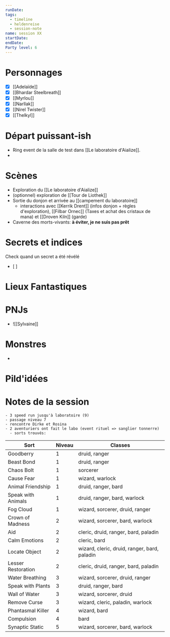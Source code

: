 ```yaml
---
runDate: 
tags:
  - timeline
  - heldenreise
  - session-note
name: session XX
startDate: 
endDate:
Party level: 6
---
```



# Personnages
- [x] [[Adelaïde]]
- [x] [[Bhardar Steelbreath]]
- [x] [[Myrlou]]
- [x] [[Narllak]]
- [x] [[Nirel Twister]]
- [x] [[Thelkyl]]

# Départ puissant-ish
- Ring event de la salle de test dans [[Le laboratoire d'Aialize]].
- 

# Scènes
- Exploration du [[Le laboratoire d'Aialize]]
- (optionnel) exploration de [[Tour de Liothek]]
- Sortie du donjon et arrivée au [[campement du laboratoire]]
	- interactions avec [[Kerrik Drent]] (infos donjon + règles d'exploration), [[Filbar Ornec]] (Taxes et achat des cristaux de mana) et [[Droven Kiln]] (garde)
- Caverne des morts-vivants: **à éviter, je ne suis pas prêt**

# Secrets et indices
Check quand un secret a été révélé
- [ ] 

# Lieux Fantastiques


# PNJs
- ![[Sylvaine]]

# Monstres
- 


# Pild'idées
> 

# Notes de la session

```
- 3 speed run jusqu'à laboratoire (9)
- passage niveau 7
- rencontre Dirke et Rosina
- 2 aventuriers ont fait le labo (event rituel => sanglier tonnerre)
  - sorts trouvés:

```
| Sort | Niveau | Classes |
| --- | --- | --- |
| Goodberry | 1 | druid, ranger |
| Beast Bond | 1 | druid, ranger |
| Chaos Bolt | 1 | sorcerer |
| Cause Fear | 1 | wizard, warlock |
| Animal Friendship | 1 | druid, ranger, bard |
| Speak with Animals | 1 | druid, ranger, bard, warlock |
| Fog Cloud | 1 | wizard, sorcerer, druid, ranger 
| Crown of Madness | 2 | wizard, sorcerer, bard, warlock |
| Aid | 2 | cleric, druid, ranger, bard, paladin |
| Calm Emotions | 2 | cleric, bard |
| Locate Object | 2 | wizard, cleric, druid, ranger, bard, paladin |
| Lesser Restoration | 2 | cleric, druid, ranger, bard, paladin |
| Water Breathing | 3 | wizard, sorcerer, druid, ranger |
| Speak with Plants | 3 | druid, ranger, bard |
| Wall of Water | 3 | wizard, sorcerer, druid |
| Remove Curse | 3 | wizard, cleric, paladin, warlock |
| Phantasmal Killer | 4 | wizard, bard |
| Compulsion | 4 | bard |
| Synaptic Static | 5 | wizard, sorcerer, bard, warlock |